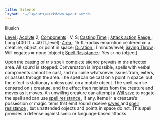 ```yaml
---
title: Silence
layout: '~/layouts/MarkdownLayout.astro'
---
```

Illusion

[ Level ](/modern.d20.srd/fx/level) : [ Acolyte](/modern.d20.srd/classes/advanced/acolyte) 2; [ Components](/modern.d20.srd/fx/components) : V, S; [ Casting Time](/modern.d20.srd/fx/casting.time) ; [ Attack action](/modern.d20.srd/combat/attack.actions) [ Range ](/modern.d20.srd/fx/range) :
Long (400 ft. + 40 ft./level); [ Area ](/modern.d20.srd/fx/area) :
15-ft.-radius emanation centered on a creature, object, or point in space; [Duration ](/modern.d20.srd/fx/duration) : 1 minute/level; [ Saving Throw](/modern.d20.srd/basics/saving.throws) : Will negates or none (object); [Spell Resistance ](/modern.d20.srd/special.abilities/spell.resistance) : Yes
or no (object)

Upon the casting of this spell, complete silence prevails in the affected
area. All sound is stopped: Conversation is impossible, spells with verbal
components cannot be cast, and no noise whatsoever issues from, enters, or
passes through the area. The spell can be cast on a point in space, but the
effect is stationary unless cast on a mobile object. The spell can be centered
on a creature, and the effect then radiates from the creature and moves as it
moves. An unwilling creature can attempt a [ Will save](/modern.d20.srd/basics/saving.throws) to negate the spell and can use [spell resistance ](/modern.d20.srd/special.abilities/spell.resistance) , if
any. Items in a creature’s possession or magic items that emit sound receive [saves ](/modern.d20.srd/basics/saving.throws) and [ spell resistance](/modern.d20.srd/special.abilities/spell.resistance) , but unattended objects
and points in space do not. This spell provides a defense against sonic or
language-based attacks.

